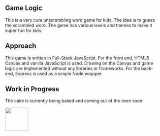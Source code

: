 ## Game Logic

This is a very cute unscrambling word game for kids. The idea is to guess the scrambled word. The game has various levels and themes to make it super fun for kids.

## Approach

This game is written in Full-Stack JavaScript. For the front end, HTML5 Canvas and vanilla JavaScript is used. Drawing on the Canvas and game logic are implemented without any libraries or frameworks. For the back-end, Express is used as a simple Node wrapper.

## Work in Progress

The cake is currently being baked and coming out of the oven soon!

<a href='https://www.recurse.com/blog/99-free-one-on-one-mentorship-for-new-programmers' title='Made with love as part of RC Start'><img src='https://cloud.githubusercontent.com/assets/2883345/11322975/9e575dce-910b-11e5-9f47-1fb1b530a4bd.png' height='75px'/></a>
